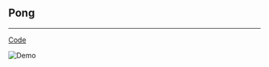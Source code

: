 ## Pong

---

[Code](https://github.com/BonsenW/python-beginner-collection/blob/master/proj/Pong/main.py)

![Demo](https://github.com/BonsenW/python-beginner-collection/blob/master/proj/Pong/demo.gif)

